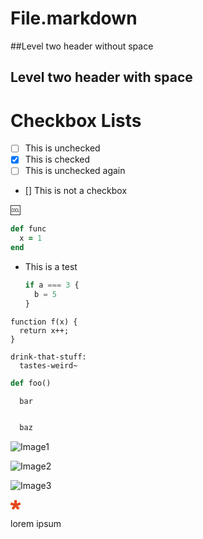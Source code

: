 # File.markdown

##Level two header without space

## Level two header with space

# Checkbox Lists

- [ ] This is unchecked
- [X] This is checked
- [ ] This is unchecked again
- [] This is not a checkbox

:cool:

```ruby
def func
  x = 1
end
```

*   This is a test

    ```javascript
    if a === 3 {
      b = 5
    }
    ```

```
function f(x) {
  return x++;
}
```

```kombucha
drink-that-stuff:
  tastes-weird~
```

```python
def foo()

  bar


  baz
```

![Image1](image1.png)

![Image2](/tmp/image2.png)

![Image3](https://raw.githubusercontent.com/Galadirith/markdown-preview-plus/master/assets/hr.png)

![Image4](data:image/gif;base64,R0lGODlhEAAQAMQAAORHHOVSKudfOulrSOp3WOyDZu6QdvCchPGolfO0o/XBs/fNwfjZ0frl3/zy7////wAAAAAAAAAAAAAAAAAAAAAAAAAAAAAAAAAAAAAAAAAAAAAAAAAAAAAAAAAAAAAAACH5BAkAABAALAAAAAAQABAAAAVVICSOZGlCQAosJ6mu7fiyZeKqNKToQGDsM8hBADgUXoGAiqhSvp5QAnQKGIgUhwFUYLCVDFCrKUE1lBavAViFIDlTImbKC5Gm2hB0SlBCBMQiB0UjIQA7)

lorem
ipsum
